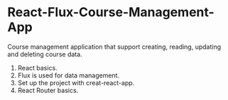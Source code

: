 # React-Flux-Course-Management-App
Course management application that support creating, reading, updating and deleting course data.
1. React basics.
2. Flux is used for data management.
3. Set up the project with creat-react-app.
4. React Router basics.

